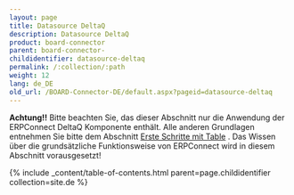 ```yaml
---
layout: page
title: Datasource DeltaQ
description: Datasource DeltaQ
product: board-connector
parent: board-connector-
childidentifier: datasource-deltaq
permalink: /:collection/:path
weight: 12
lang: de_DE
old_url: /BOARD-Connector-DE/default.aspx?pageid=datasource-deltaq
---
```


**Achtung!!** Bitte beachten Sie, das dieser Abschnitt nur die Anwendung der ERPConnect DeltaQ Komponente enthält. Alle anderen Grundlagen entnehmen Sie bitte dem Abschnitt [Erste Schritte mit Table]() . Das Wissen über die grundsätzliche Funktionsweise von ERPConnect wird in diesem Abschnitt vorausgesetzt!



{% include _content/table-of-contents.html parent=page.childidentifier collection=site.de %}